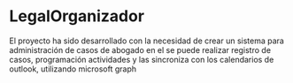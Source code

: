 # LegalOrganizador

El proyecto ha sido desarrollado con la necesidad de crear un sistema para administración de casos de abogado en el se puede realizar
registro de casos, programación actividades y las sincroniza con los calendarios de outlook, utilizando microsoft graph
